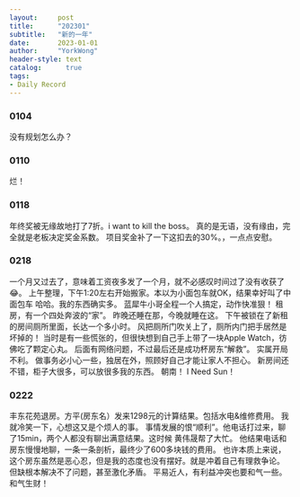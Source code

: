 ```yaml
---
layout:     post
title:      "202301"
subtitle:   "新的一年"
date:       2023-01-01
author:     "YorkWong"
header-style: text
catalog:      true
tags:
- Daily Record
---
```


### 0104
没有规划怎么办？

### 0110
烂！

### 0118
年终奖被无缘故地打了7折。i want to kill the boss。
真的是无语，没有缘由，完全就是老板决定奖金系数。
项目奖金补了一下这扣去的30%。，一点点安慰。

### 0218
一个月又过去了，意味着工资夜多发了一个月，就不必感叹时间过了没有收获了😂。
上午整理，下午1:20左右开始搬家。本以为小面包车就OK，结果幸好叫了中面包车 哈哈。我的东西确实多。
蓝犀牛小哥全程一个人搞定，动作快准狠！
租房，有一个四处奔波的“家”。
昨晚还睡在那，今晚就睡在这。
下午被锁在了新租的房间厕所里面，长达一个多小时。
风把厕所门吹关上了，厕所内门把手居然是坏掉的！
当时是有一些慌张的，但很快想到自己手上带了一块Apple Watch，彷佛吃了颗定心丸。
后面有网络问题，不过最后还是成功杯房东“解救”。
实属开局不利。
做事务必小心一些，独居在外，照顾好自己才能让家人不担心。
新房间还不错，柜子大很多，可以放很多我的东西。
朝南！
I Need Sun！

### 0222
丰东花苑退房。方平(房东名）发来1298元的计算结果。包括水电&维修费用。
我就冷笑一下，心想这又是个烦人的事。
事情发展的恨“顺利”。他电话打过来，聊了15min，两个人都没有聊出满意结果。这时候 黄伟晟帮了大忙。
他结果电话和房东慢慢地聊，一条一条剖析，最终少了600多块钱的费用。
也许本质上来说，这个房东虽然是恶心忍，但是我的态度也没有摆好。就是冲着自己有理救争论。
但缺根本解决不了问题，甚至激化矛盾。
平易近人，有利益冲突也要和气一些。和气生财！
